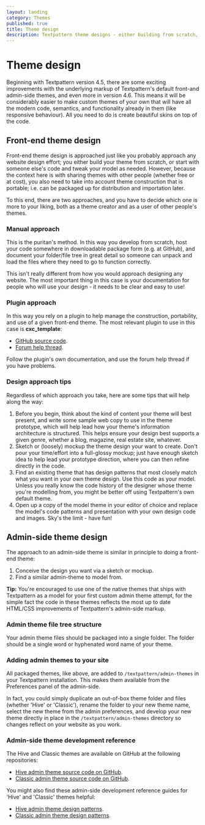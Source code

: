 ```yaml
---
layout: landing
category: Themes
published: true
title: Theme design
description: Textpattern theme designs - either building from scratch, or using a pre-built theme.
---
```


# Theme design

Beginning with Textpattern version 4.5, there are some exciting improvements with the underlying markup of Textpattern's default front-and admin-side themes, and even more in version 4.6. This means it will be considerably easier to make custom themes of your own that will have all the modern code, semantics, and functionality already in them (like responsive behaviour). All you need to do is create beautiful skins on top of the code.

## Front-end theme design

Front-end theme design is approached just like you probably approach any website design effort; you either build your theme from scratch, or start with someone else's code and tweak your model as needed. However, because the context here is with sharing themes with other people (whether free or at cost), you also need to take into account theme construction that is portable; i.e. can be packaged up for distribution and importation later.

To this end, there are two approaches, and you have to decide which one is more to your liking, both as a theme creator and as a user of other people's themes.

### Manual approach

This is the puritan's method. In this way you develop from scratch, host your code somewhere in downloadable package form (e.g. at GitHub), and document your folder/file tree in great detail so someone can unpack and load the files where they need to go to function correctly.

This isn't really different from how you would approach designing any website. The most important thing in this case is your documentation for people who will use your design - it needs to be clear and easy to use!

### Plugin approach

In this way you rely on a plugin to help manage the construction, portability, and use of a given front-end theme. The most relevant plugin to use in this case is **cxc_template**:

* [GitHub source code](https://github.com/yauh/txp-cxc-templates).
* [Forum help thread](https://forum.textpattern.com/viewtopic.php?id=35319).

Follow the plugin's own documentation, and use the forum help thread if you have problems.

### Design approach tips

Regardless of which approach you take, here are some tips that will help along the way:

1. Before you begin, think about the kind of content your theme will best present, and write some sample web copy to use in the theme prototype, which will help lead how your theme's information architecture is structured. This helps ensure your design best supports a given genre, whether a blog, magazine, real estate site, whatever.
2. Sketch or (loosely) mockup the theme design your want to create. Don't pour your time/effort into a full-glossy mockup; just have enough sketch idea to help lead your prototype direction, where you can then refine directly in the code.
3. Find an existing theme that has design patterns that most closely match what you want in your own theme design. Use this code as your model. Unless you really know the code history of the designer whose theme you're modelling from, you might be better off using Textpattern's own default theme.
4. Open up a copy of the model theme in your editor of choice and replace the model's code patterns and presentation with your own design code and images. Sky's the limit - have fun!

## Admin-side theme design

The approach to an admin-side theme is similar in principle to doing a front-end theme:

1. Conceive the design you want via a sketch or mockup.
2. Find a similar admin-theme to model from.

**Tip:** You're encouraged to use one of the native themes that ships with Textpattern as a model for your first custom admin theme attempt, for the simple fact the code in these themes reflects the most up to date HTML/CSS improvements of Textpattern's admin-side markup.

### Admin theme file tree structure

Your admin theme files should be packaged into a single folder. The folder should be a single word or hyphenated word name of your theme.

### Adding admin themes to your site

All packaged themes, like above, are added to `/textpattern/admin-themes` in your Textpattern installation. This makes them available from the Preferences panel of the admin-side.

In fact, you could simply duplicate an out-of-box theme folder and files (whether 'Hive' or 'Classic'), rename the folder to your new theme name, select the new theme from the admin preferences, and develop your new theme directly in place in the `/textpattern/admin-themes` directory so changes reflect on your website as you work.

### Admin-side theme development reference

The Hive and Classic themes are available on GitHub at the following repositories:

* [Hive admin theme source code on GitHub](https://github.com/philwareham/textpattern-hive-admin-theme).
* [Classic admin theme source code on GitHub](https://github.com/philwareham/textpattern-classic-admin-theme).

You might also find these admin-side development reference guides for 'Hive' and 'Classic' themes helpful:

* [Hive admin theme design patterns](http://design-patterns.textpattern.io/).
* [Classic admin theme design patterns](http://design-patterns-classic.textpattern.io/).
